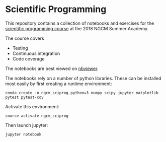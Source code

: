 # Scientific Programming

This repository contains a collection of notebooks and exercises for the [scientific programming course](http://ngcm.soton.ac.uk/summer-academy/sciprog.html) at the 2018 NGCM Summer Academy.

The course covers
- Testing
- Continuous integration
- Code coverage

The notebooks are best viewed on [nbviewer](https://nbviewer.jupyter.org/github/harpolea/scientific_programming).

The notebooks rely on a number of python libraries. These can be installed most easily by first creating a runtime environment:

    conda create -n ngcm_sciprog python=3 numpy scipy jupyter matplotlib pytest pytest-cov 

Activate this environment:

    source activate ngcm_sciprog

Then launch jupyter:

    jupyter notebook
